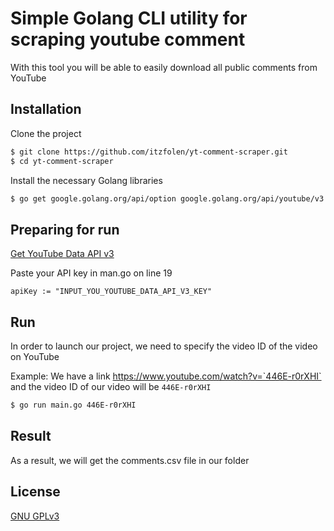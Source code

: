 # Simple Golang CLI utility for scraping youtube comment

With this tool you will be able to easily download all public comments from YouTube

## Installation

Clone the project

```bash
$ git clone https://github.com/itzfolen/yt-comment-scraper.git
$ cd yt-comment-scraper
```

Install the necessary Golang libraries

```bash
$ go get google.golang.org/api/option google.golang.org/api/youtube/v3
```

## Preparing for run

[Get YouTube Data API v3](https://console.cloud.google.com/marketplace/product/google/youtube.googleapis.com?q=search&referrer=search&project=fast-envoy-414818&pli=1)

Paste your API key in man.go on line 19 

```golang
apiKey := "INPUT_YOU_YOUTUBE_DATA_API_V3_KEY"
```

## Run

In order to launch our project, we need to specify the video ID of the video on YouTube

Example: We have a link https://www.youtube.com/watch?v=`446E-r0rXHI` and the video ID of our video will be `446E-r0rXHI`

```bash
$ go run main.go 446E-r0rXHI
```

## Result

As a result, we will get the comments.csv file in our folder

## License

[GNU GPLv3](https://choosealicense.com/licenses/gpl-3.0/)
